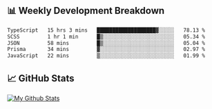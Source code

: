 ## 📊 Weekly Development Breakdown
<!--START_SECTION:waka-->

```txt
TypeScript   15 hrs 3 mins   ███████████████████▓░░░░░   78.13 %
SCSS         1 hr 1 min      █▒░░░░░░░░░░░░░░░░░░░░░░░   05.34 %
JSON         58 mins         █▒░░░░░░░░░░░░░░░░░░░░░░░   05.04 %
Prisma       34 mins         ▓░░░░░░░░░░░░░░░░░░░░░░░░   02.97 %
JavaScript   22 mins         ▒░░░░░░░░░░░░░░░░░░░░░░░░   01.99 %
```

<!--END_SECTION:waka-->

## 📈 GitHub Stats
[![My Github Stats](https://github-readme-stats.vercel.app/api?username=triagung128&show_icons=true&hide=contribs,issues&count_private=true&theme=tokyonight)](https://github.com/triagung128)

<!-- [![Top Langs](https://github-readme-stats.vercel.app/api/top-langs/?username=triagung128&layout=compact)](https://github.com/triagung128) -->

